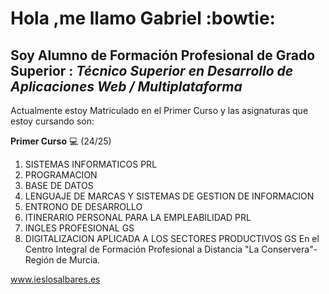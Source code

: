 # Hola ,me llamo Gabriel  :bowtie:

##  Soy Alumno de Formación Profesional de Grado Superior : ___Técnico Superior en Desarrollo de Aplicaciones Web / Multiplataforma___

Actualmente estoy Matriculado en el Primer Curso y las asignaturas que estoy cursando son:

**Primer Curso** 💻 (24/25)


1. SISTEMAS INFORMATICOS PRL
2. PROGRAMACION
3. BASE DE DATOS
4. LENGUAJE DE MARCAS Y SISTEMAS DE GESTION DE INFORMACION
5. ENTRONO DE DESARROLLO
6. ITINERARIO PERSONAL PARA LA EMPLEABILIDAD PRL
7. INGLES PROFESIONAL GS
8. DIGITALIZACION APLICADA A LOS SECTORES PRODUCTIVOS GS
En el Centro Integral de Formación Profesional a Distancia "La Conservera"- Región de Murcia.


 www.ieslosalbares.es 



